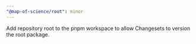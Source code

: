 ```yaml
---
"@map-of-science/root": minor
---
```


Add repository root to the pnpm workspace to allow Changesets to version the root package.

